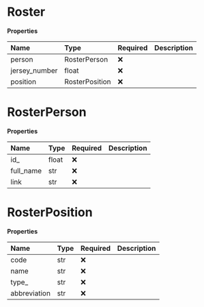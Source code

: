 # Roster

**Properties**

| Name          | Type           | Required | Description |
| :------------ | :------------- | :------- | :---------- |
| person        | RosterPerson   | ❌       |             |
| jersey_number | float          | ❌       |             |
| position      | RosterPosition | ❌       |             |

# RosterPerson

**Properties**

| Name      | Type  | Required | Description |
| :-------- | :---- | :------- | :---------- |
| id\_      | float | ❌       |             |
| full_name | str   | ❌       |             |
| link      | str   | ❌       |             |

# RosterPosition

**Properties**

| Name         | Type | Required | Description |
| :----------- | :--- | :------- | :---------- |
| code         | str  | ❌       |             |
| name         | str  | ❌       |             |
| type\_       | str  | ❌       |             |
| abbreviation | str  | ❌       |             |

<!-- This file was generated by liblab | https://liblab.com/ -->
